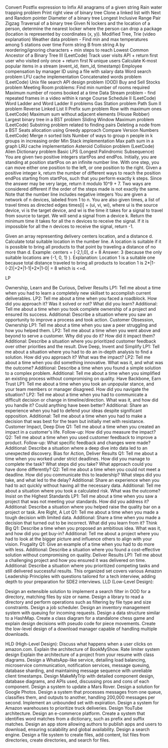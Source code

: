 Convert Postfix expression to Infix
All anagrams of a given string
Rain water trapping problem
Print right view of binary tree
Clone a linked list with Next and Random pointer
Diameter of a binary tree
Longest Inclusive Range Pair
Zigzag Traversal of a binary tree
Given N lockers and the location of a person, determine the nearest locker where the person can drop a package (location is represented by coordinates (x, y)).
Modified Tree, Trie (video explanation)
Weather data problem - Find min and max temperatures among 5 stations over time
Form string B from string A by reordering/ignoring characters + min steps to reach
Lowest Common Ancestor of a Binary Tree III (LeetCode)
Track user visits API + return first user who visited only once + return first N unique users
Calculate K-most popular items in a stream (event_id, item_id, timestamp)
Employee compensation by manager ID using a file with salary data
Word search problem
LFU cache implementation
Concatenated words problem (LeetCode)
Unix file search API design problem (OOD)
Buy and Sell Stocks problem
Meeting Room problems:
Find min number of rooms required
Maximum number of rooms booked at a time
Data Stream problem - find repeated frames in a video within k range
Course Schedule II (LeetCode)
Word Ladder and Word Ladder II problems
Gas Station problem
Path Sum II problem
Reverse Linked List II
Prefix sum problem
Row with maximum ones (LeetCode)
Maximum sum without adjacent elements (House Robber)
Largest binary tree in a BST problem
Sliding Window Maximum problem (LeetCode)
Substring problem related to finding pairs
Deleting a node from a BST
Seats allocation using Greedy approach
Compare Version Numbers (LeetCode)
Merge n sorted lists
Number of ways to group n people in k groups in increasing order
Min Stack implementation
Max path sum in a graph
LRU cache implementation
Asteroid Collision problem (LeetCode)
Alien Dictionary problem
Basic LPS (Longest Palindromic Subsequence)
You are given two positive integers startPos and endPos.
Initially, you are standing at position startPos on an infinite number line.
With one step, you can move either one position to the left, or one position to the right.
Given a positive integer k, return the number of different ways to reach the position endPos starting from startPos,
such that you perform exactly k steps.
Since the answer may be very large, return it modulo 10^9 + 7.
Two ways are considered different if the order of the steps made is not exactly the same.
Note that the number line includes negative integers
You are given a network of n devices, labeled from 1 to n.
You are also given times, a list of travel times as directed edges times[i] = (ui, vi, wi),
where ui is the source device, vi is the target device, and wi is the time it takes for a signal to travel from source to target.
We will send a signal from a device k. Return the minimum time it takes for all the n devices to receive the signal.
If it is impossible for all the n devices to receive the signal, return -1.


Given an array representing delivery centers location, and a distance d. Calculate total suitable location in the number line. A location is suitable if it is possible to bring all products to that point by traveling a distance of no more than d.
Example: centers = [-2,1,0], d = 8
Answer: 3 (because the only suitable locations are {-1, 0, 1} ).
Explanation: Location 1 is a suitable one because total distance traveled to bring all products to location 1 is 2*|1-(-2)|+2*|1-1|+2*|1-0| = 8 which is <=d.


LP


Ownership, Learn and Be Curious, Deliver Results
LP1: Tell me about a time when you had to learn a completely new skillset to accomplish current deliverables.
LP2: Tell me about a time when you faced a roadblock. How did you approach it? Was it solved or not? What did you learn?
Additional: Tell me about a time when you took complete ownership of a project and ensured its success.
Additional: Describe a situation where you saw an opportunity to improve a process and took action.
Customer Obsession, Ownership
LP1: Tell me about a time when you saw a peer struggling and how you helped them.
LP2: Tell me about a time when you went above and beyond to serve a customer. Why did you do it? How did it impact them?
Additional: Describe a situation where you prioritized customer feedback over other priorities and the result.
Dive Deep, Invent and Simplify
LP1: Tell me about a situation where you had to do an in-depth analysis to find a solution. How did you approach it? What was the impact?
LP2: Tell me about a time when you did something innovative. What was it, and what was the outcome?
Additional: Describe a time when you found a simple solution to a complex problem.
Additional: Tell me about a time when you simplified an existing process without compromising on quality.
Have Backbone, Earn Trust
LP1: Tell me about a time when you took an unpopular stance, and your team members or manager disagreed. How did you navigate the situation?
LP2: Tell me about a time when you had to communicate a difficult decision or change in timeline/direction. What was it, and how did you handle it? Could anything have been better?
Additional: Share an experience when you had to defend your ideas despite significant opposition.
Additional: Tell me about a time when you had to make a decision that was best for the team but initially met with resistance.
Customer Impact, Deep Dive
Q1: Tell me about a time when you created an impact in a customer's life. Follow-up: How did you measure the impact?
Q2: Tell me about a time when you used customer feedback to improve a product. Follow-up: What specific feedback and changes were made?
Additional: Describe a situation where a deep dive into data led to an unexpected discovery.
Bias for Action, Deliver Results
Q1: Tell me about a time when you worked under strict deadlines. How did you manage to complete the task? What steps did you take? What approach could you have done differently?
Q2: Tell me about a time when you could not meet a deadline. How did you communicate this to leadership? What steps did you take, and what led to the delay?
Additional: Share an experience when you had to act quickly without having all the necessary data.
Additional: Tell me about a situation where you took a calculated risk. What was the outcome?
Insist on the Highest Standards
LP1: Tell me about a time when you saw a project that was not meeting your standards. How did you address it?
Additional: Describe a situation where you helped raise the quality bar on a project or task.
Are Right, A Lot
Q1: Tell me about a time when you made a tough decision with limited data.
Additional: Share a time when you made a decision that turned out to be incorrect. What did you learn from it?
Think Big
Q1: Describe a time when you proposed an ambitious idea. What was it, and how did you get buy-in?
Additional: Tell me about a project where you had to look at the bigger picture and influence others to align with your vision.
Frugality
Q1: Give an example of a time when you had to do more with less.
Additional: Describe a situation where you found a cost-effective solution without compromising on quality.
Deliver Results
LP1: Tell me about a challenging project and how you ensured it was delivered on time.
Additional: Describe a situation where you prioritized competing tasks and still delivered successful results.
This organized set covers various Amazon Leadership Principles with questions tailored for a tech interview, adding depth to your preparation for SDE2 interviews.
LLD (Low-Level Design):


Design an extensible solution to implement a search filter in OOD for a directory, matching files by size or name.
Design a library to read a directory and perform operations such as filtering by file type and size constraints.
Design a job scheduler.
Design an inventory management system with queuing for incoming requests.
Design a data structure similar to a HashMap.
Create a class diagram for a standalone chess game and explain design decisions with pseudo code for piece movements.
Create the low-level design of a download manager capable of handling multiple downloads.


HLD (High-Level Design):
Discuss what happens when a user clicks on amazon.com.
Explain the architecture of BookMyShow.
Rate limiter system design
Explain the architecture of a project from your resume with class diagrams.
Design a WhatsApp-like service, detailing load balancing, microservice communication, notification services, message queuing, database sharding, and maintaining message sequence with unreliable client timestamps.
Design MakeMyTrip with detailed component design, database diagrams, and APIs used, discussing pros and cons of each component.
Design a system to update a Mars Rover.
Design a solution for Google Photos.
Design a system that processes messages from one queue, classifies them, and outputs to another, handling 200,000 messages per second.
Implement an unbounded set with expiration.
Design a system for Amazon warehouses to prioritize truck deliveries.
Design YouTube architecture.
Design an e-commerce platform.
Create a system that identifies word matches from a dictionary, such as prefix and suffix matches.
Design an app store allowing authors to publish apps and users to download, ensuring scalability and global availability.
Design a search engine.
Design a file system to create files, add content, list files from directories, create directories, and search for files.
